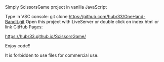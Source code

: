 Simply ScissorsGame project in vanilla JavaScript

Type in VSC console: git clone https://github.com/hubr33/OneHand-Bandit.git
Open this project with LiveServer or double click on index.html
or link GitHub Pages:

https://hubr33.github.io/ScissorsGame/

Enjoy code!!

It is forbidden to use files for commercial use.
